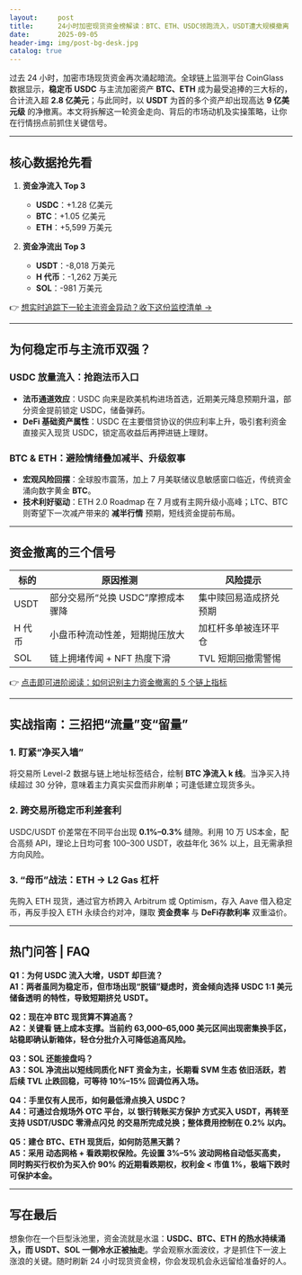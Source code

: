 ```yaml
---
layout:     post
title:      24小时加密现货资金榜解读：BTC、ETH、USDC领跑流入，USDT遭大规模撤离
date:       2025-09-05
header-img: img/post-bg-desk.jpg
catalog: true
---
```


过去 24 小时，加密市场现货资金再次涌起暗流。全球链上监测平台 CoinGlass 数据显示，**稳定币 USDC** 与主流加密资产 **BTC、ETH** 成为最受追捧的三大标的，合计流入超 **2.8 亿美元**；与此同时，以 **USDT** 为首的多个资产却出现高达 **9 亿美元级** 的净撤离。本文将拆解这一轮资金走向、背后的市场动机及实操策略，让你在行情拐点前抓住关键信号。

---

## 核心数据抢先看

1. **资金净流入 Top 3**
   - **USDC**：+1.28 亿美元  
   - **BTC**：+1.05 亿美元  
   - **ETH**：+5,599 万美元  

2. **资金净流出 Top 3**
   - **USDT**：-8,018 万美元  
   - **H 代币**：-1,262 万美元  
   - **SOL**：-981 万美元  

👉 [想实时追踪下一轮主流资金异动？收下这份监控清单 →](https://okxdog.com/)

---

## 为何稳定币与主流币双强？

### USDC 放量流入：抢跑法币入口
- **法币通道效应**：USDC 向来是欧美机构进场首选，近期美元降息预期升温，部分资金提前锁定 USDC，储备弹药。
- **DeFi 基础资产属性**：USDC 在主要借贷协议的供应利率上升，吸引套利资金直接买入现货 USDC，锁定高收益后再押进链上理财。

### BTC & ETH：避险情绪叠加减半、升级叙事
- **宏观风险回摆**：全球股市震荡，加上 7 月美联储议息敏感窗口临近，传统资金涌向数字黄金 **BTC**。
- **技术利好驱动**：ETH 2.0 Roadmap 在 7 月或有主网升级小高峰；LTC、BTC 则寄望下一次减产带来的 **减半行情** 预期，短线资金提前布局。

---

## 资金撤离的三个信号

| 标的     | 原因推测                           | 风险提示                 |
|----------|------------------------------------|--------------------------|
| USDT     | 部分交易所“兑换 USDC”摩擦成本骤降  | 集中赎回易造成挤兑预期 |
| H 代币   | 小盘币种流动性差，短期抛压放大     | 加杠杆多单被连环平仓    |
| SOL      | 链上拥堵传闻 + NFT 热度下滑        | TVL 短期回撤需警惕      |

👉 [点击即可进阶阅读：如何识别主力资金撤离的 5 个链上指标](https://okxdog.com/)

---

## 实战指南：三招把“流量”变“留量”

### 1. 盯紧“净买入墙”
   将交易所 Level-2 数据与链上地址标签结合，绘制 **BTC 净流入 k 线**。当净买入持续超过 30 分钟，意味着主力真实买盘而非刷单；可逢低建立现货多头。

### 2. 跨交易所稳定币利差套利
   USDC/USDT 价差常在不同平台出现 **0.1%–0.3%** 缝隙。利用 10 万 US本金，配合高频 API，理论上日均可套 100–300 USDT，收益年化 36% 以上，且无需承担方向风险。

### 3. “母币”战法：ETH → L2 Gas 杠杆
   先购入 ETH 现货，通过官方桥跨入 Arbitrum 或 Optimism，存入 Aave 借入稳定币，再反手投入 ETH 永续合约对冲，赚取 **资金费率** 与 **DeFi存款利率** 双重溢价。

---

## 热门问答 | FAQ

**Q1：为何 USDC 流入大增，USDT 却巨流？  
A1：两者虽同为稳定币，但市场出现“脱锚”疑虑时，资金倾向选择 **USDC 1:1 美元储备透明** 的特性，导致短期挤兑 USDT。**

**Q2：现在冲 BTC 现货算不算追高？  
A2：关键看 **链上成本支撑**。当前约 63,000–65,000 美元区间出现密集换手区，站稳即确认新箱体，轻仓分批介入可降低追高风险。**

**Q3：SOL 还能接盘吗？  
A3：SOL 净流出以短线同质化 NFT 资金为主，长期看 **SVM 生态** 依旧活跃，若后续 TVL 止跌回稳，可等待 10%–15% 回调位再入场。**

**Q4：手里仅有人民币，如何最低滑点换入 USDC？  
A4：可通过合规场外 OTC 平台，以 **银行转账买方保护** 方式买入 USDT，再转至支持 USDT/USDC **零滑点闪兑** 的交易所完成兑换；整体费用控制在 0.2% 以内。**

**Q5：建仓 BTC、ETH 现货后，如何防范黑天鹅？  
A5：采用 **动态网格 + 看跌期权保险**。先设置 3%–5% 波动网格自动低买高卖，同时购买行权价为买入价 90% 的近期看跌期权，权利金 < 市值 1%，极端下跌时可保护本金。**

---

## 写在最后

想象你在一个巨型泳池里，资金流就是水温：**USDC、BTC、ETH 的热水持续涌入，而 USDT、SOL 一侧冷水正被抽走**。学会观察水面波纹，才是抓住下一波上涨浪的关键。随时刷新 24 小时现货资金榜，你会发现机会永远留给准备好的人。
